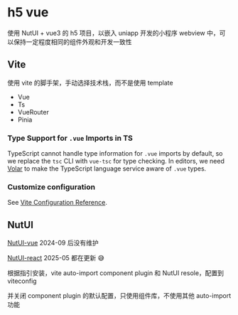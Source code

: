 # h5 vue

使用 NutUI + vue3 的 h5 项目，以嵌入 uniapp 开发的小程序 webview 中，可以保持一定程度相同的组件外观和开发一致性

## Vite

使用 vite 的脚手架，手动选择技术栈，而不是使用 template

- Vue
- Ts
- VueRouter
- Pinia

### Type Support for `.vue` Imports in TS

TypeScript cannot handle type information for `.vue` imports by default, so we replace the `tsc` CLI with `vue-tsc` for type checking. In editors, we need [Volar](https://marketplace.visualstudio.com/items?itemName=Vue.volar) to make the TypeScript language service aware of `.vue` types.

### Customize configuration

See [Vite Configuration Reference](https://vite.dev/config/).

## NutUI

[NutUI-vue](https://nutui.jd.com/h5/vue/4x/#/zh-CN/guide/intro)
2024-09 后没有维护

[NutUI-react](https://github.com/jdf2e/nutui-react)
2025-05 都在更新 😅

根据指引安装，vite auto-import component plugin 和 NutUI resole，配置到 viteconfig

并关闭 component plugin 的默认配置，只使用组件库，不使用其他 auto-import 功能
